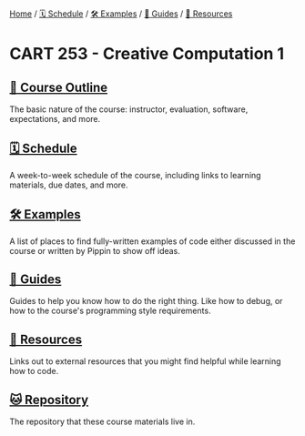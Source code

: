[Home](./) / [🗓 Schedule](./schedule) / [🛠 Examples](./examples/) / [💫 Guides](./guides/) / [💎 Resources](./resources.md)

# CART 253 - Creative Computation 1

## [📜 Course Outline](./outline.md)

The basic nature of the course: instructor, evaluation, software, expectations, and more.

## [🗓 Schedule](./schedule)

A week-to-week schedule of the course, including links to learning materials, due dates, and more.

## [🛠 Examples](./examples/)

A list of places to find fully-written examples of code either discussed in the course or written by Pippin to show off ideas.

## [💫 Guides](./guides/)

Guides to help you know how to do the right thing. Like how to debug, or how to the course's programming style requirements.

## [💎 Resources](./resources.md)

Links out to external resources that you might find helpful while learning how to code.

## [🐱 Repository](https://www.github.com/pippinbarr/cart253/)

The repository that these course materials live in.


